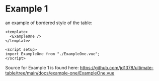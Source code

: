 # Example 1

an example of bordered style of the table:

```vue live resizable
<template>
  <ExampleOne />
</template>

<script setup>
import ExampleOne from "./ExampleOne.vue";
</script>
```

Source for Example 1 is found here: <https://github.com/jd1378/ultimate-table/tree/main/docs/example-one/ExampleOne.vue>
